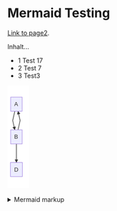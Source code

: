 # Mermaid Testing

[Link to page2](./page2.md).

Inhalt...
* 1 Test 17
* 2 Test 7
* 3 Test3

<!-- generated by mermaid compile action - START -->
![~mermaid diagram 1~](/./docs/assets/images/docs_index-md-1.png)
<details>
  <summary>Mermaid markup</summary>

```mermaid
graph TD;
    A-->B;
    B-->A;
    B-->D;
```

</details>
<!-- generated by mermaid compile action - END -->

